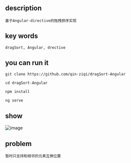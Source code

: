 ## description
```
基于Angular-directive的拖拽排序实现
```

## key words
```
dragSort, Angular, drective
```

## you can run it
```
git clone https://github.com/qin-ziqi/dragSort-Angular

cd dragSort-Angular

npm install  

ng serve 
```

## show
![image](https://github.com/qin-ziqi/dragSort-Angular/blob/master/src/assets/drag.gif)

## problem
```
暂时只支持和相邻的元素互换位置
```

